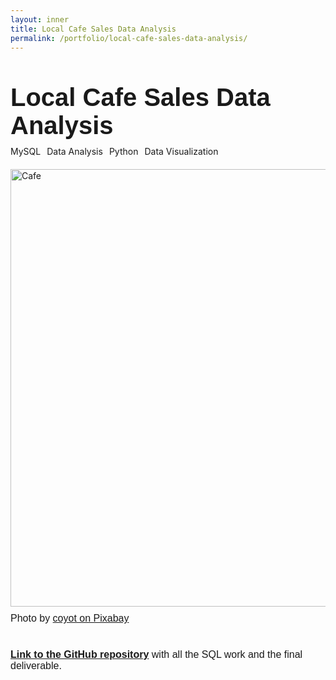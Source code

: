```yaml
---
layout: inner
title: Local Cafe Sales Data Analysis
permalink: /portfolio/local-cafe-sales-data-analysis/
---
```

<div class="container" style="margin-top: 50px;">

  <!-- Title Section -->
  <div class="row">
    <div class="col-12">
      <div style="font-size:40px; font-family: 'Source Sans 3', sans-serif; font-weight: bold; margin-bottom: 10px;">
        Local Cafe Sales Data Analysis
      </div>
    </div>
  </div>

  <!-- Tags Section -->
  <div class="row" style="margin-bottom: 20px;">
    <div class="col-12">
      <div class="tags-container" style="display: flex; gap: 10px; flex-wrap: wrap;">
        <span class="tag mysql">MySQL</span>
        <span class="tag data-analysis">Data Analysis</span>
        <span class="tag python">Python</span>
        <span class="tag data-visualization">Data Visualization</span>
      </div>
    </div>
  </div>

  <!-- Image Section -->
  <div class="row" style="margin-bottom: 10px;">
    <div class="col-12">
      <img src="{{ site.baseurl }}/local-cafe-sales-data-analysis/img.jpg" alt="Cafe" class="img-fluid" style="max-width: 100%; width: 700px; display: block;">
    </div>
  </div>
</div>
<div style="font-size:16px; font-family: 'Source Sans 3', sans-serif; margin-bottom: 40px;">Photo by <a href="https://pixabay.com/photos/coffee-cup-cup-of-coffee-drink-2235370/" style="font-size:16px; font-family: 'Source Sans 3', sans-serif;">coyot on Pixabay</a></div>

<div style="font-size:16px; font-family: 'Source Sans 3', sans-serif;"><strong><a href="https://github.com/yejinannachoi/local-cafe-menu-optimization" style="font-size:16px; font-family: 'Source Sans 3', sans-serif;">Link to the GitHub repository</a></strong> with all the SQL work and the final deliverable.</div>
